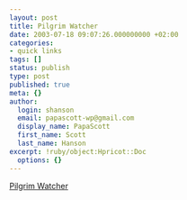 ```yaml
---
layout: post
title: Pilgrim Watcher
date: 2003-07-18 09:07:26.000000000 +02:00
categories:
- quick links
tags: []
status: publish
type: post
published: true
meta: {}
author:
  login: shanson
  email: papascott-wp@gmail.com
  display_name: PapaScott
  first_name: Scott
  last_name: Hanson
excerpt: !ruby/object:Hpricot::Doc
  options: {}
---
```

<p><a title="dive into mark: Dive into accountability " href="http://diveintomark.org/archives/2003/07/18/dive_into_accountability.html#comments">Pilgrim Watcher</a></p>
